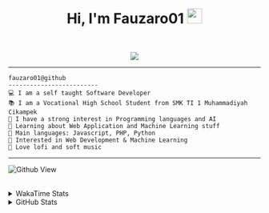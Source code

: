 <h1 align="center">
Hi, I'm Fauzaro01
  <img src="https://media.giphy.com/media/hvRJCLFzcasrR4ia7z/giphy.gif" width="30"></h1>
<br/>

<p align="center">
  <a href="https://github.com/DenverCoder1/readme-typing-svg">
    <img src="https://readme-typing-svg.herokuapp.com?lines=Chill%20and%20Coding;Full+Stack+Web+Developer;Student;Software%20Develover;Always%20learning%20new%20things&center=true&width=380&height=45">
  </a>
</p>

<hr>

```
fauzaro01@github
-------------------------
💻 I am a self taught Software Developer
📚 I am a Vocational High School Student from SMK TI 1 Muhammadiyah Cikampek
📝 I have a strong interest in Programming languages and AI
🌱 Learning about Web Application and Machine Learning stuff
🌟 Main languages: Javascript, PHP, Python
🚩 Interested in Web Development & Machine Learning
🎵 Love lofi and soft music 
```

<hr>

![Github View](https://komarev.com/ghpvc/?username=fauzaro01&style=flat-square)
<br><br>
<details>
  <summary>
     WakaTime Stats
  </summary>
  <br>
  <!--START_SECTION:waka-->

```txt
From: 10 September 2021 - To: 23 May 2025

Total Time: 849 hrs 36 mins

JavaScript          254 hrs 55 mins ███████▓░░░░░░░░░░░░░░░░░   30.01 %
PHP                 176 hrs 28 mins █████▒░░░░░░░░░░░░░░░░░░░   20.77 %
HTML                104 hrs         ███░░░░░░░░░░░░░░░░░░░░░░   12.24 %
Blade Template      84 hrs 32 mins  ██▒░░░░░░░░░░░░░░░░░░░░░░   09.95 %
EJS                 56 hrs 49 mins  █▓░░░░░░░░░░░░░░░░░░░░░░░   06.69 %
Java                41 hrs 50 mins  █▒░░░░░░░░░░░░░░░░░░░░░░░   04.93 %
CSS                 34 hrs 10 mins  █░░░░░░░░░░░░░░░░░░░░░░░░   04.02 %
JSON                31 hrs 3 mins   █░░░░░░░░░░░░░░░░░░░░░░░░   03.65 %
Python              13 hrs 52 mins  ▒░░░░░░░░░░░░░░░░░░░░░░░░   01.63 %
Other               6 hrs 27 mins   ▒░░░░░░░░░░░░░░░░░░░░░░░░   00.76 %
```

<!--END_SECTION:waka-->
</details>
<details>
  <summary>
    GitHub Stats
  </summary>
  <br>
  <div align="center">
    <img src="https://github-readme-stats.vercel.app/api?username=Fauzaro01&show_icons=true&theme=algolia" alt="Fauzaro01's GitHub Stats" style="margin: 20px;" />
    <img src="https://github-readme-streak-stats.herokuapp.com/?user=Fauzaro01&theme=algolia" alt="Fauzaro01's GitHub Streak" style="margin: 20px;" />
  </div>

  <div align="center">
    <img src="https://github-readme-stats.vercel.app/api?username=Fauzaro01&show_icons=true&locale=en&count_private=true&hide_rank=true&custom_title=My%20GitHub%20Stats&disable_animations=true&theme=algolia" alt="Fauzaro01's Stars" style="margin: 20px;" />
    <img src="https://github-readme-stats.vercel.app/api/top-langs/?username=Fauzaro01&langs_count=8&theme=algolia&layout=compact" alt="Top Languages" style="margin: 20px;" />
  </div>
</details>
